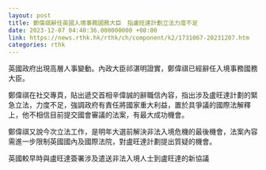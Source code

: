```yaml
---
layout: post
title: 鄭偉祺辭任英國入境事務國務大臣　指盧旺達計劃立法力度不足
date: 2023-12-07 04:40:36.000000000 +08:00
link: https://news.rthk.hk/rthk/ch/component/k2/1731067-20231207.htm
categories: rthk
---
```


英國政府出現高層人事變動。內政大臣祁湛明證實，鄭偉祺已經辭任入境事務國務大臣。

鄭偉祺在社交專頁，貼出遞交首相辛偉誠的辭職信內容，指出涉及盧旺達計劃的緊急立法，力度不足，強調政府有責任將國家重大利益，置於具爭議的國際法解釋上，他不相信目前提交國會審議的法案，有最大成功機會。

鄭偉祺又說今次立法工作，是明年大選前解決非法入境危機的最後機會，法案內容需進一步限制英國國內及國際法院，對盧旺達計劃提出質疑的機會。

英國較早時與盧旺達簽署涉及遣送非法入境人士到盧旺達的新協議
